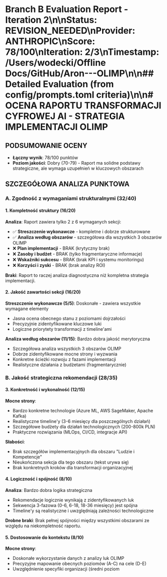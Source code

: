 # Branch B Evaluation Report - Iteration 2\n\n**Status**: REVISION_NEEDED\n**Provider**: ANTHROPIC\n**Score**: 78/100\n**Iteration**: 2/3\n**Timestamp**: /Users/wodecki/Offline Docs/GitHub/Aron---OLIMP\n\n## Detailed Evaluation (from config/prompts.toml criteria)\n\n# OCENA RAPORTU TRANSFORMACJI CYFROWEJ AI - STRATEGIA IMPLEMENTACJI OLIMP

## PODSUMOWANIE OCENY
- **Łączny wynik**: 78/100 punktów
- **Poziom jakości**: Dobry (70-79) - Raport ma solidne podstawy strategiczne, ale wymaga uzupełnień w kluczowych obszarach

## SZCZEGÓŁOWA ANALIZA PUNKTOWA

### A. Zgodność z wymaganiami strukturalnymi (32/40)

#### 1. Kompletność struktury (16/20)
**Analiza**: Raport zawiera tylko 2 z 6 wymaganych sekcji:
- ✅ **Streszczenie wykonawcze** - kompletne i dobrze strukturowane
- ✅ **Analiza według obszarów** - szczegółowa dla wszystkich 3 obszarów OLIMP
- ❌ **Plan implementacji** - BRAK (krytyczny brak)
- ❌ **Zasoby i budżet** - BRAK (tylko fragmentaryczne informacje)
- ❌ **Wskaźniki sukcesu** - BRAK (brak KPI i systemu monitoringu)
- ❌ **Korzyści i zyski** - BRAK (brak analizy ROI)

**Braki**: Raport to raczej analiza diagnostyczna niż kompletna strategia implementacji.

#### 2. Jakość zawartości sekcji (16/20)
**Streszczenie wykonawcze (5/5)**: Doskonałe - zawiera wszystkie wymagane elementy
- Jasna ocena obecnego stanu z poziomami dojrzałości
- Precyzyjnie zidentyfikowane kluczowe luki
- Logiczne priorytety transformacji z timeline'ami

**Analiza według obszarów (11/15)**: Bardzo dobra jakość merytoryczna
- Szczegółowa analiza wszystkich 3 obszarów OLIMP
- Dobrze zidentyfikowane mocne strony i wyzwania
- Konkretne ścieżki rozwoju z fazami implementacji
- Realistyczne działania z budżetami (fragmentarycznie)

### B. Jakość strategiczna rekomendacji (28/35)

#### 3. Konkretność i wykonalność (12/15)
**Mocne strony**:
- Bardzo konkretne technologie (Azure ML, AWS SageMaker, Apache Kafka)
- Realistyczne timeline'y (3-6 miesięcy dla poszczególnych działań)
- Szczegółowe budżety dla działań technologicznych (200-800k PLN)
- Praktyczne rozwiązania (MLOps, CI/CD, integracje API)

**Słabości**:
- Brak szczegółów implementacyjnych dla obszaru "Ludzie i Kompetencje"
- Nieukończona sekcja dla tego obszaru (tekst urywa się)
- Brak konkretnych kroków dla transformacji organizacyjnej

#### 4. Logiczność i spójność (8/10)
**Analiza**: Bardzo dobra logika strategiczna
- Rekomendacje logicznie wynikają z zidentyfikowanych luk
- Sekwencja 3-fazowa (0-6, 6-18, 18-36 miesięcy) jest spójna
- Timeline'y są realistyczne i uwzględniają zależności technologiczne

**Drobne braki**: Brak pełnej spójności między wszystkimi obszarami ze względu na niekompletność raportu.

#### 5. Dostosowanie do kontekstu (8/10)
**Mocne strony**:
- Doskonałe wykorzystanie danych z analizy luk OLIMP
- Precyzyjne mapowanie obecnych poziomów (A-C) na cele (D-E)
- Uwzględnienie specyfiki organizacji (średni poziom